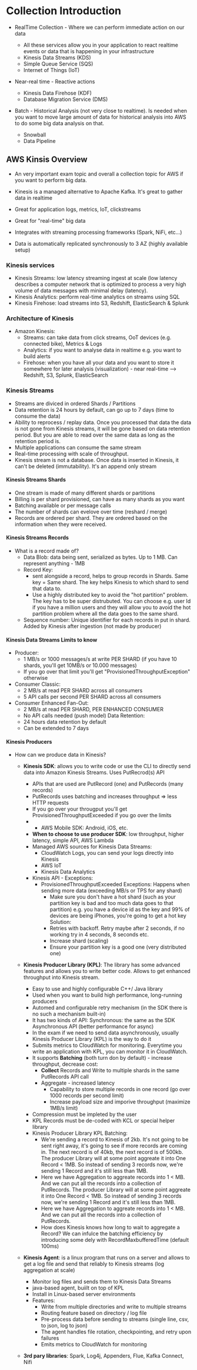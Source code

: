 # Collection Introduction

* RealTime Collection - Where we can perform immediate action on our data 
  * All these services allow you in your application to react realtime events or
    data that is happening in your infrastructure
  * Kinesis Data Streams (KDS)
  * Simple Queue Service (SQS)
  * Internet of Things (IoT)

* Near-real time - Reactive actions
  * Kinesis Data Firehose (KDF)
  * Database Migration Service (DMS)

* Batch - Historical Analysis (not very close to realtime). Is needed when you
  want to move large amount of data for historical analysis into AWS to do some
  big data analysis on that.
  * Snowball
  * Data Pipeline

## AWS Kinsis Overview

* An very important exam topic and overall a collection topic for AWS if you
  want to perform big data.

* Kinesis is a managed alternative to Apache Kafka. It's great to gather data in
  realtime
* Great for application logs, metrics, IoT, clickstreams
* Great for "real-time" big data
* Integrates with streaming processing frameworks (Spark, NiFi, etc...)
* Data is automatically replicated synchronously to 3 AZ (highly available
  setup)

### Kinesis services

* Kinesis Streams: low latency streaming ingest at scale (low latency describes
  a computer network that is optimized to process a very high volume of data
  messages with minimal delay (latency).
* Kinesis Analytics: perform real-time analytics on streams using SQL
* Kinesis Firehose: load streams into S3, Redshift, ElasticSearch & Splunk


### Architecture of Kinesis

* Amazon Kinesis:
  * Streams: can take data from click streams, OoT devices (e.g. connected bike), Metrics & Logs
  * Analytics: if you want to analyse data in realtime e.g. you want to build
    alerts
  * Firehose: when you have all your data and you want to store it somewhere for
    later analysis (visualization) - near real-time --> Redshift, S3, Splunk,
    ElasticSearch

### Kinesis Streams
* Streams are diviced in ordered Shards / Partitions
* Data retention is 24 hours by default, can go up to 7 days (time to consume
  the data)
* Ability to reprocess / replay data. Once you processed that data the data is
  not gone from Kinesis streams, it will be gone based on data retention period.
  But you are able to read over the same data as long as the retention period
  is.
* Multiple applications can consume the same stream
* Real-time processing with scale of throughput. 
* Kinesis stream is not a database. Once data is inserted in Kinesis, it can't
  be deleted (immutability). It's an append only stream

#### Kinesis Streams Shards
* One stream is made of many different shards or partitions
* Billing is per shard provisioned, can have as many shards as you want
* Batching available or per message calls
* The number of shards can evelove over time (reshard / merge)
* Records are ordered per shard. They are ordered based on the information when
  they were received.

#### Kinesis Streams Records
* What is a record made of?
  * Data Blob: data being sent, serialized as bytes. Up to 1 MB.
    Can represent anything - 1MB
  * Record Key:
    * sent alongside a record, helps to group records in Shards. Same key = Same
      shard. The key helps Kinesis to which shard to send that data to.
    * Use a highly distributed key to avoid the "hot partition" problem. The key
      has to be super distrubuted. You can choose e.g. user Id if you have a
      million users and they will allow you to avoid the hot partition problem
      where all the data goes to the same shard.
  * Sequence number: Unique identifier for each records in put in shard. Added
    by Kinesis after ingestion (not made by producer)

#### Kinesis Data Streams Limits to know
* Producer:
  * 1 MB/s or 1000 messages/s at write PER SHARD (if you have 10 shards, you'll
    get 10MB/s or 10.000 messages)
  * If you go over that limit you'll get "ProvisionedThroughputException"
    otherwise 
* Consumer Classic:
  * 2 MB/s at read PER SHARD across all consumers
  * 5 API calls per second PER SHARD across all consumers
* Consumer Enhanced Fan-Out:
  * 2 MB/s at read PER SHARD, PER ENHANCED CONSUMER
  * No API calls needed (push model)
Data Retention:
  * 24 hours data retention by default
  * Can be extended to 7 days

#### Kinesis Producers
* How can we produce data in Kinesis?

  * **Kinesis SDK**: allows you to write code or use the CLI to directly send data
  into Amazon Kinesis Streams. Uses PutRecrod(s) API
    * APIs that are used are PutRecord (one) and PutRecords (many records)
    * PutRecords uses batching and increases throughput => less HTTP requests
    * If you go over your througput you'll get ProvisionedThroughputExceeded if
      you go over the limits
    * + AWS Mobile SDK: Android, iOS, etc.
    * **When to choose to use producer SDK**: low throughput, higher latency,
      simple API, AWS Lambda
    * Managed AWS sources for Kinesis Data Streams:
      * CloudWatch Logs, you can send your logs directly into Kinesis
      * AWS IoT
      * Kinesis Data Analytics
    * Kinesis API - Exceptions:
      * ProvisionedThroughputExceeded Exceptions: Happens when sending more data
        (exceeding MB/s or TPS for any shard)
        * Make sure you don't have a hot shard (such as your partition key is
          bad and too much data goes to that partition) e.g. you have a device
          id as the key and 99% of devices are being iPhones, you're going to
          get a hot key
      Solution:
        * Retries with backoff. Retry maybe after 2 seconds, if no working try
          in 4 seconds, 8 seconds etc.
        * Increase shard (scaling)
        * Ensure your partition key is a good one (very distributed one)


  * **Kinesis Producer Library (KPL)**: The library has some advanced features and
    allows you to write better code. Allows to get enhanced throughput into
    Kinesis stream.
      * Easy to use and highly configurable C++/ Java library
      * Used when you want to build high performance, long-running producers
      * Automed and configurable retry mechanism (in the SDK there is no such a
        mechanism built-in)
      * It has two kinds of API:
        Synchronous: the same as the SDK
        Asynchronous API (better performance for async)
      * In the exam if we need to send data asynchronously, usually Kinesis
        Producer Library (KPL) is the way to do it
      * Submits metrics to CloudWatch for monitoring. Everytime you write an
        application with KPL, you can monitor it in CloudWatch.
      * It supports **Batching** (both turn don by default) - increase
        throughput, decrease cost: 
          * **Collect** Records and Write to multiple shards in the same
            PutRecords API call
          * Aggregate - increased latency 
            * Capability to store multiple records in one record (go over 1000
              records per second limit)
            * Increase payload size and imporive throughput (maximize 1MB/s
              limit)
      * Compression must be impleted by the user
      * KPL Records must be de-coded with KCL or special helper library 
      * Kinesis Producer Library KPL Batching:
        * We're sending a record to Kinesis of 2kb. It's not going to be sent
          right away, it's going to see if more records are coming in. The next
          record is of 40kb, the next record is of 500kb. The producer Library
          will at some point aggreate it into One Record < 1MB. So instead of
          sending 3 records now, we're sending 1 Record and it's still less than
          1MB.
        * Here we have Aggregation to aggreate records into 1 < MB. And we can
          put all the records into a collection of PutRecords. The producer
          Library will at some point aggreate it into One Record < 1MB. So
          instead of sending 3 records now, we're sending 1 Record and it's
          still less than 1MB.
        * Here we have Aggregation to aggreate records into 1 < MB. And we can
          put all the records into a collection of PutRecords.
        * How does Kinesis knows how long to wait to aggregate a Record? We can
          infulce the batching efficiency by introducing some dely with
          RecordMaxbufferedTime (default 100ms)

  * **Kinesis Agent**: is a linux program that runs on a server and allows to get a
    log file and send that reliably to Kinesis streams (log aggregation at
    scale)
      * Monitor log files and sends them to Kinesis Data Streams
      * java-based agent, buiilt on top of KPL
      * Install in Linux-based server environments
      * Features:
        * Write from multiple directories and write to multiple streams
        * Routing feature based on directory / log file
        * Pre-process data before sending to streams (single line, csv, to json,
          log to json)
        * The agent handles file rotation, checkpointing, and retry upon
          failures
        * Emits metrics to CloudWatch for monitoring

  * **3rd pary libraries**: Spark, Log4j, Appenders, Flue, Kafka Connect, Nifi
